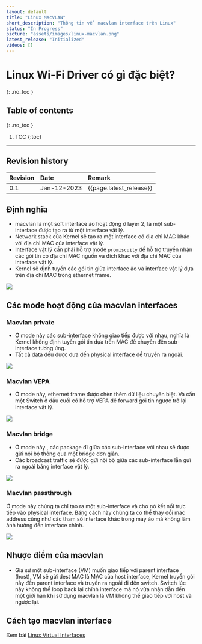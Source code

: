 ```yaml
---
layout: default
title: "Linux MacVLAN"
short_description: "Thông tin về  macvlan interface trên Linux"
status: "In Progress"
picture: "assets/images/linux-macvlan.png"
latest_release: "Initialized"
videos: []
---
```


# Linux Wi-Fi Driver có gì đặc biệt?
{: .no_toc }

## Table of contents
{: .no_toc }

1. TOC
{:toc}

-----------------------------------
## Revision history

| Revision | Date          | Remark      |
|:---------|:------------- |:------------|
| 0.1      | Jan-12-2023   | {{page.latest_release}} |

## Định nghĩa

- macvlan là một soft interface ảo hoạt động ở layer 2, là một sub-interface được tạo ra từ một interface vật lý.
- Network stack của Kernel sẽ tạo ra một interface có địa chỉ MAC khác với địa chỉ MAC của interface vật lý.
- Interface vật lý cần phải hỗ trợ mode `promiscuity` để  hỗ trợ truyền nhận các gói tin có địa chỉ MAC nguồn và đích khác với địa chỉ MAC của interface vật lý.
- Kernel sẽ định tuyến  các gói tin giữa interface ảo và interface vật lý dựa trên địa chỉ MAC trong ethernet frame.


![](../../../assets/images/linux-macvlan.png)

## Các mode hoạt động của macvlan interfaces

### Macvlan private

- Ở mode này các sub-interface không giao tiếp được với nhau, nghĩa là Kernel không định tuyến gói tin dựa trên MAC để chuyển đến sub-interface tương ứng.
- Tất cả data đều được đưa đến physical interface để truyền ra ngoài.

![](../../../assets/images/linux-macvlan-private.png)

### Macvlan VEPA

- Ở mode này, ethernet frame được chèn thêm dữ liệu chuyên biệt. Và cần một Switch ở đầu cuối có hỗ trợ VEPA để forward gói tin ngược trở lại interface vật lý.

![](../../../assets/images/linux-macvlan-vepa.png)

### Macvlan bridge

- Ở mode này , các package đi giữa các sub-interface với nhau sẽ được gửi nội bộ thông qua một bridge đơn giản.
- Các broadcast traffic sẽ được gửi nội bộ giữa các sub-interface lẫn gửi ra ngoài bằng interface vật lý.

![](../../../assets/images/linux-macvlan-bridge.png)

### Macvlan passthrough
Ở mode này chúng ta chỉ tạo ra một sub-interface và cho nó kết nối trực tiếp vào physical interface. Băng cách này chúng  ta có thể thay đổi mac address cũng như các tham số interface khác trong máy ảo mà không làm ảnh hưởng đến interface chính.

![](../../../assets/images/linux-macvlan-passthrough.png)

## Nhược điểm của macvlan

- Giả sử một sub-interface (VM) muốn giao tiếp với parent interface (host), VM sẽ gửi dest MAC là MAC của host interface, Kernel truyền gói này đến  parent interface và truyền ra ngoài đi đến switch. Switch lúc này không thể  loop back lại chính interface mà nó vừa nhận dẫn đến một giới hạn khi sử dụng macvlan là VM không thể giao tiếp với host và ngược lại.


## Cách tạo macvlan interface
Xem bài <a target="_blank" href="virtual_interface.html">Linux Virtual Interfaces</a>
